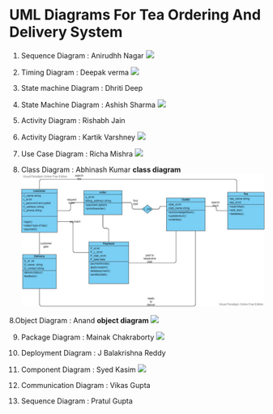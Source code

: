 # UML Diagrams For Tea Ordering And Delivery System

1. Sequence Diagram : Anirudhh Nagar
![](https://github.com/RichaMishra-iitd/Embedded_systems_assignments/blob/main/Diagrams/Chai_Wai_Sequence_diagram_Aniruddh_Nagar.png)


2. Timing Diagram : Deepak verma
![](https://github.com/RichaMishra-iitd/Embedded_systems_assignments/blob/main/Diagrams/Timing_diagram.png)

3. State machine Diagram : Dhriti Deep
4. State Machine Diagram : Ashish Sharma
![](https://github.com/RichaMishra-iitd/Embedded_systems_assignments/blob/main/Diagrams/StateDiagram.png)

4. Activity Diagram : Rishabh Jain
5. Activity Diagram : Kartik Varshney
![](https://github.com/RichaMishra-iitd/Embedded_systems_assignments/blob/main/Diagrams/WhatsApp%20Image%202021-09-16%20at%2014.09.16.jpeg)

6. Use Case Diagram  : Richa Mishra
![](https://github.com/RichaMishra-iitd/Embedded_systems_assignments/blob/main/Diagrams/Use%20Case%20Diagram_Richa_Mishra_EEY217519.jpg)

7. Class Diagram  : Abhinash Kumar
 **class diagram**
![](https://github.com/TheoreticalPhy/embedded-sytem/blob/main/class%20diagram.jpg)

8.Object Diagram : Anand
**object diagram**
![](https://github.com/RichaMishra-iitd/Embedded_systems_assignments/blob/main/Diagrams/chaiwai-objdiagram.png)

9.  Package Diagram : Mainak Chakraborty
![](https://github.com/RichaMishra-iitd/Embedded_systems_assignments/blob/main/Diagrams/package_diagram.PNG)

10. Deployment Diagram : J Balakrishna Reddy

11. Component Diagram :  Syed Kasim
![](https://github.com/RichaMishra-iitd/Embedded_systems_assignments/blob/main/Diagrams/Syed_Kasim_component_diagram.JPG)

13. Communication Diagram : Vikas Gupta
14. Sequence Diagram : Pratul Gupta




